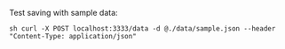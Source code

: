 Test saving with sample data:

`sh
curl -X POST localhost:3333/data -d @./data/sample.json --header "Content-Type: application/json"`
